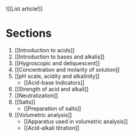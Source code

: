 ![[List article!]]

# Sections
1. [[Introduction to acids]]
2. [[Introduction to bases and alkalis]]
3. [[Hygroscopic and deliquescent]]
4. [[Concentration and molarity of solution]]
5. [[pH scale, acidity and alkalinity]]
	- [[Acid-base Indicators]]
6. [[Strength of acid and alkali]]
7. [[Neutralization]]
8. [[Salts]]
	- [[Preparation of salts]]
9. [[Volumetric analysis]]
	- [[Apparatus used in volumetric analysis]]
	- [[Acid-alkali titration]]
